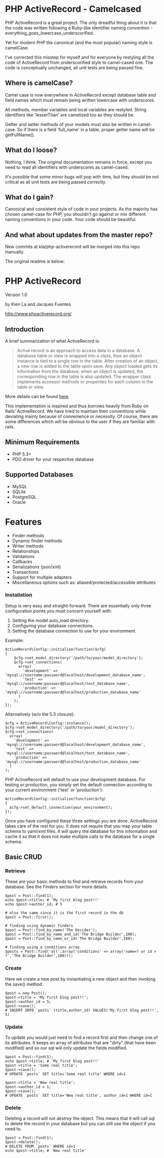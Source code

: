 # PHP ActiveRecord - Camelcased #

PHP ActiveRecord is a great project. The only dreadful thing about it is that the code was written following a Ruby-like identifier naming convention - everything_goes_lowercase_underscorified.

Yet for modern PHP the canonical (and the most popular) naming style is camelCase.

I've corrected this misstep for myself and for everyone by restyling all the code of ActiveRecord from underscorified style to camel-cased one. The code is conceptually unchanged, all unit tests are being passed fine.

## Where is camelCase? ##

Camel case is now everywhere in ActiveRecord except database table and field names which must remain being written lowercase with underscores.

All methods, member variables and local variables are restyled. String identifiers like 'lesserThan' are camelized too as they should be.

Getter and setter methods of your models must also be written in camel-case. So if there is a field 'full_name' in a table, proper getter name will be getFullName().

## What do I loose? ##

Nothing, I think. The original documentation remains in force, except you need to read all identifiers with underscores as camel-cased.

It's possible that some minor bugs will pop with time, but they should be not critical as all unit tests are being passed correctly.

## What do I gain? ##

Canonical and consistent style of code in your projects. As the majority has chosen camel-case for PHP, you shouldn't go against or mix different naming conventions in your code. Your code should be beautiful.

## And what about updates from the master repo? ##

New commits at kla/php-activerecord will be merged into this repo manually.



The original readme is below:

# PHP ActiveRecord #

Version 1.0

by Kien La and Jacques Fuentes

<http://www.phpactiverecord.org/>

## Introduction ##
A brief summarization of what ActiveRecord is:

> Active record is an approach to access data in a database. A database table or view is wrapped into a class,
> thus an object instance is tied to a single row in the table. After creation of an object, a new row is added to
> the table upon save. Any object loaded gets its information from the database; when an object is updated, the
> corresponding row in the table is also updated. The wrapper class implements accessor methods or properties for
> each column in the table or view.

More details can be found [here](http://en.wikipedia.org/wiki/Active_record_pattern).

This implementation is inspired and thus borrows heavily from Ruby on Rails' ActiveRecord.
We have tried to maintain their conventions while deviating mainly because of convenience or necessity.
Of course, there are some differences which will be obvious to the user if they are familiar with rails.

## Minimum Requirements ##

- PHP 5.3+
- PDO driver for your respective database

## Supported Databases ##

- MySQL
- SQLite
- PostgreSQL
- Oracle

# Features ##

- Finder methods
- Dynamic finder methods
- Writer methods
- Relationships
- Validations
- Callbacks
- Serializations (json/xml)
- Transactions
- Support for multiple adapters
- Miscellaneous options such as: aliased/protected/accessible attributes

### Installation ##

Setup is very easy and straight-forward. There are essentially only three configuration points you must concern yourself with:

1. Setting the model auto_load directory.
2. Configuring your database connections.
3. Setting the database connection to use for your environment.

Example:

    ActiveRecord\Config::initialize(function($cfg)
    {
	    $cfg->set_model_directory('/path/to/your/model_directory');
	    $cfg->set_connections(
	      array(
	        'development' => 'mysql://username:password@localhost/development_database_name',
	        'test' => 'mysql://username:password@localhost/test_database_name',
	        'production' => 'mysql://username:password@localhost/production_database_name'
	      )
	    );
    });

Alternatively (w/o the 5.3 closure):

    $cfg = ActiveRecord\Config::instance();
    $cfg->set_model_directory('/path/to/your/model_directory');
    $cfg->set_connections(
      array(
        'development' => 'mysql://username:password@localhost/development_database_name',
        'test' => 'mysql://username:password@localhost/test_database_name',
        'production' => 'mysql://username:password@localhost/production_database_name'
      )
    );

PHP ActiveRecord will default to use your development database. For testing or production, you simply set the default
connection according to your current environment ('test' or 'production'):

    ActiveRecord\Config::initialize(function($cfg) 
    {
      $cfg->set_default_connection(your_environment);
    });

Once you have configured these three settings you are done. ActiveRecord takes care of the rest for you.
It does not require that you map your table schema to yaml/xml files. It will query the database for this information and
cache it so that it does not make multiple calls to the database for a single schema.

## Basic CRUD ##

### Retrieve ###
These are your basic methods to find and retrieve records from your database.
See the *Finders* section for more details.

	$post = Post::find(1);
	echo $post->title; # 'My first blog post!!'
	echo $post->author_id; # 5

	# also the same since it is the first record in the db
	$post = Post::first();

	# finding using dynamic finders
	$post = Post::find_by_name('The Decider');
	$post = Post::find_by_name_and_id('The Bridge Builder',100);
	$post = Post::find_by_name_or_id('The Bridge Builder',100);

	# finding using a conditions array
	$posts = Post::find('all',array('conditions' => array('name=? or id > ?','The Bridge Builder',100)));

### Create ###
Here we create a new post by instantiating a new object and then invoking the save() method.

	$post = new Post();
	$post->title = 'My first blog post!!';
	$post->author_id = 5;
	$post->save();
	# INSERT INTO `posts` (title,author_id) VALUES('My first blog post!!', 5)

### Update ###
To update you would just need to find a record first and then change one of its attributes.
It keeps an array of attributes that are "dirty" (that have been modified) and so our
sql will only update the fields modified.

	$post = Post::find(1);
	echo $post->title; # 'My first blog post!!'
	$post->title = 'Some real title';
	$post->save();
	# UPDATE `posts` SET title='Some real title' WHERE id=1

	$post->title = 'New real title';
	$post->author_id = 1;
	$post->save();
	# UPDATE `posts` SET title='New real title', author_id=1 WHERE id=1

### Delete ###
Deleting a record will not *destroy* the object. This means that it will call sql to delete
the record in your database but you can still use the object if you need to.

	$post = Post::find(1);
	$post->delete();
	# DELETE FROM `posts` WHERE id=1
	echo $post->title; # 'New real title'

